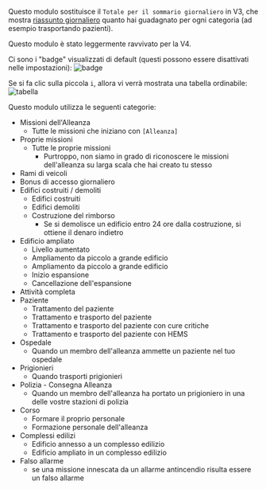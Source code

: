 Questo modulo sostituisce il `Totale per il sommario giornaliero` in V3, che mostra
 [riassunto giornaliero](https://www.operatore112.it/credits/daily) quanto hai guadagnato per ogni categoria
 (ad esempio trasportando pazienti).

Questo modulo è stato leggermente ravvivato per la V4.

Ci sono i "badge" visualizzati di default (questi possono essere disattivati nelle impostazioni):
![badge](assets/it_IT/badges.png)

Se si fa clic sulla piccola `i`, allora vi verrà mostrata una tabella ordinabile:
![tabella](assets/it_IT/table.png)

Questo modulo utilizza le seguenti categorie:

* Missioni dell'Alleanza
    * Tutte le missioni che iniziano con `[Alleanza]`
* Proprie missioni
    * Tutte le proprie missioni
        * Purtroppo, non siamo in grado di riconoscere le missioni dell'alleanza su larga scala che hai creato tu stesso
* Rami di veicoli
* Bonus di accesso giornaliero
* Edifici costruiti / demoliti
    * Edifici costruiti
    * Edifici demoliti
    * Costruzione del rimborso
        * Se si demolisce un edificio entro 24 ore dalla costruzione, si ottiene il denaro indietro
* Edificio ampliato
    * Livello aumentato
    * Ampliamento da piccolo a grande edificio
    * Ampliamento da piccolo a grande edificio
    * Inizio espansione
    * Cancellazione dell'espansione
* Attività completa
* Paziente
    * Trattamento del paziente
    * Trattamento e trasporto del paziente
    * Trattamento e trasporto del paziente con cure critiche
    * Trattamento e trasporto del paziente con HEMS
* Ospedale
    * Quando un membro dell'alleanza ammette un paziente nel tuo ospedale
* Prigionieri
    * Quando trasporti prigionieri
* Polizia - Consegna Alleanza
    * Quando un membro dell'alleanza ha portato un prigioniero in una delle vostre stazioni di polizia
* Corso
    * Formare il proprio personale
    * Formazione personale dell'alleanza
* Complessi edilizi
    * Edificio annesso a un complesso edilizio
    * Edificio ampliato in un complesso edilizio
* Falso allarme
    * se una missione innescata da un allarme antincendio risulta essere un falso allarme
